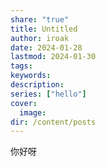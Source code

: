 ```yaml
---
share: "true"
title: Untitled
author: iroak
date: 2024-01-28
lastmod: 2024-01-30
tags: 
keywords: 
description: 
series: ["hello"]
cover:
  image: 
dir: /content/posts
---
```


你好呀